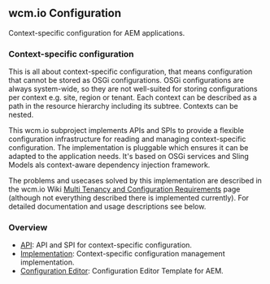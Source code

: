 ## wcm.io Configuration

Context-specific configuration for AEM applications.


### Context-specific configuration

This is all about context-specific configuration, that means configuration that cannot be stored as OSGi configurations. OSGi configurations are always system-wide, so they are not well-suited for storing configurations per context e.g. site, region or tenant. Each context can be described as a path in the resource hierarchy including its subtree. Contexts can be nested.

This wcm.io subproject implements APIs and SPIs to provide a flexible configuration infrastructure for reading and managing context-specific configuration. The implementation is pluggable which ensures it can be adapted to the application needs. It's based on OSGi services and Sling Models als context-aware dependency injection framework.

The problems and usecases solved by this implementation are described in the wcm.io Wiki [Multi Tenancy and Configuration Requirements][wiki-config-requirements] page (although not everything described there is implemented currently). For detailed documentation and usage descriptions see below.


### Overview

* [API](api/): API and SPI for context-specific configuration.
* [Implementation](core/): Context-specific configuration management implementation.
* [Configuration Editor](editor/): Configuration Editor Template for AEM.


[wiki-config-requirements]: https://wcm-io.atlassian.net/wiki/x/HIAH
